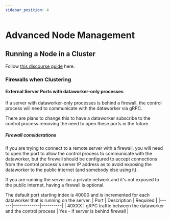 ```yaml
---
sidebar_position: 4
---
```


# Advanced Node Management

## Running a Node in a Cluster
Follow [this discourse guide](https://quilibrium.discourse.group/t/how-to-run-nodes-in-a-cluster/687) here.
<!-- TODO: Migrate guide to here or another page. -->

### Firewalls when Clustering

#### External Server Ports with dataworker-only processes
If a server with dataworker-only processes is behind a firewall, the control process will need to communicate with the dataworker via gRPC.

There are plans to change this to have a dataworker subscribe to the control process removing the need to open these ports in the future.

##### Firewall considerations
If you are trying to connect to a remote server with a firewall, you will need to open the port to allow the control process to communicate with the dataworker, but the firewall should be configured to accept connections from the control process's server IP address as to avoid exposing the dataworker to the public internet (and somebody else using it).

If you are running the server on a private network and it's not exposed to the public internet, having a firewall is optional.

The default port starting index is 40000 and is incremented for each dataworker that is running on the server.
| Port | Description | Required |
|------|-------------|----------|
| 40XXX | gRPC traffic between the dataworker and the control process | Yes - if server is behind firewall |